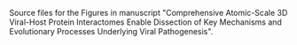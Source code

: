 Source files for the Figures in manuscript "Comprehensive Atomic-Scale 3D Viral-Host Protein Interactomes Enable Dissection of Key Mechanisms and Evolutionary Processes Underlying Viral Pathogenesis".
